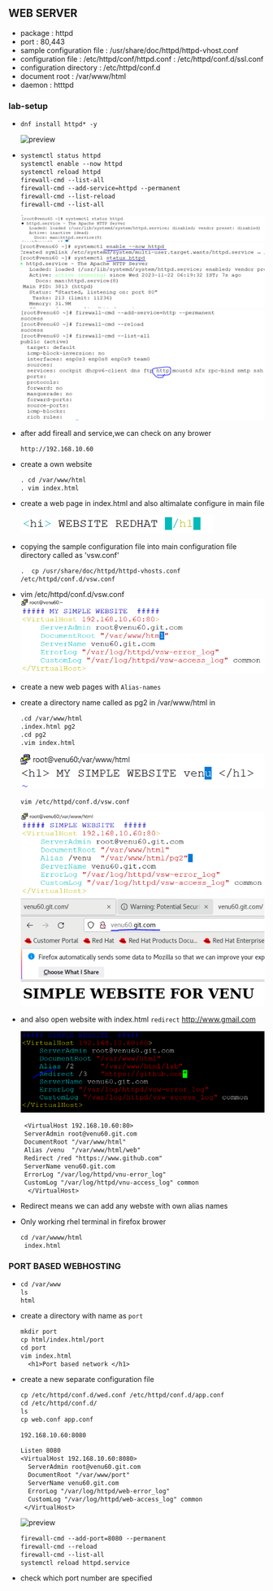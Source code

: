 ## WEB SERVER

*  package : httpd
*  port : 80,443
*  sample configuration file : /usr/share/doc/httpd/httpd-vhost.conf
*  configuration file : /etc/httpd/conf/httpd.conf
                     : /etc/httpd/conf.d/ssl.conf
*  configuration directory : /etc/httpd/conf.d
*  document root : /var/www/html
*  daemon : htttpd
### lab-setup

* ```
  dnf install httpd* -y  
  ``` 
  ![preview](images/web.PNG)

* ```
  systemctl status httpd
  systemctl enable --now httpd
  systemctl reload httpd 
  firewall-cmd --list-all
  firewall-cmd --add-service=httpd --permanent
  firewall-cmd --list-reload
  firewall-cmd --list-all
  ```   
  ![preview](images/web1.PNG)
  ![preview](images/web2.PNG)
  ![preview](images/web3.PNG)
* after add fireall and service,we can check on any brower
  ```
  http://192.168.10.60
  ```  

* create a own website 
  
  ```
  . cd /var/www/html
  . vim index.html
  ```

* create a web page in index.html and also altimalate configure in main file

  ![preview](images/web4.PNG)

* copying the sample configuration file into main configuration file directory called as 'vsw.conf'

  ```
  .  cp /usr/share/doc/httpd/httpd-vhosts.conf /etc/httpd/conf.d/vsw.conf
  ```

* vim /etc/httpd/conf.d/vsw.conf   
  ![preview](images/web5.PNG)

* create a new web pages with `Alias-names`
* create a directory name called as pg2 in /var/www/html in

  ```
  .cd /var/www/html
  .index.html pg2
  .cd pg2
  .vim index.html
  ```
  ![preview](images/web6.PNG)

  ```
  vim /etc/httpd/conf.d/vsw.conf
  ```
  ![preview](images/web7.PNG)  
  ![preview](images/web8.PNG)
* and also open website with index.html `redirect` http://www.gmail.com

  ![preview](images/web9.PNG)
   
   ```
    <VirtualHost 192.168.10.60:80>
    ServerAdmin root@venu60.git.com
    DocumentRoot "/var/www/html"
    Alias /venu  "/var/www/html/web"
    Redirect /red "https://www.github.com"
    ServerName venu60.git.com
    ErrorLog "/var/log/httpd/vnu-error_log"
    CustomLog "/var/log/httpd/vnu-access_log" common
     </VirtualHost>
   ```
* Redirect means we can add any webste with own alias names
  
* Only working rhel terminal in firefox brower  
  
  ```
  cd /var/wwww/html
   index.html
  ```
### PORT BASED WEBHOSTING

* ```
  cd /var/www
  ls
  html
  ```
* create a directory with name as `port`
  ```
  mkdir port
  cp html/index.html/port
  cd port
  vim index.html
    <h1>Port based network </h1>
  ```  
* create a new separate configuration file 
  
  ```
  cp /etc/httpd/conf.d/wed.conf /etc/httpd/conf.d/app.conf
  cd /etc/httpd/conf.d/
  ls
  cp web.conf app.conf
  ```  
  `192.168.10.60:8080` 
  
  ```
  Listen 8080
  <VirtualHost 192.168.10.60:8080>
    ServerAdmin root@venu60.git.com
    DocumentRoot "/var/www/port"
    ServerName venu60.git.com
    ErrorLog "/var/log/httpd/web-error_log"
    CustomLog "/var/log/httpd/web-access_log" common
   </VirtualHost>
  ```
  ![preview](images/web11.PNG)
  ```
  firewall-cmd --add-port=8080 --permanent
  firewall-cmd --reload
  firewall-cmd --list-all
  systemctl reload httpd.service
  ```
* check which port number are specified 
  ```netstat -ntlp |grep -i httpd
  ```






  
